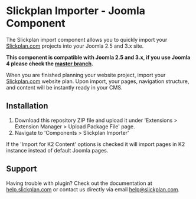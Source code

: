# Slickplan Importer - Joomla Component

The Slickplan import component allows you to quickly import your [Slickplan.com](https://slickplan.com) projects into your Joomla 2.5 and 3.x site.

**This component is compatible with Joomla 2.5 and 3.x, if you use Joomla 4 please check the [master branch](https://github.com/slickplan/joomla-slickplan-importer/tree/master).**

When you are finished planning your website project, import your [Slickplan.com](https://slickplan.com) website plan. Upon import, your pages, navigation structure, and content will be instantly ready in your CMS.

## Installation

1. Download this repository ZIP file and upload it under 'Extensions > Extension Manager > Upload Package File' page.
2. Navigate to 'Components > Slickplan Importer'

If the 'Import for K2 Content' options is checked it will import pages in K2 instance instead of default Joomla pages.

## Support

Having trouble with plugin? Check out the documentation at [help.slickplan.com](https://help.slickplan.com/hc/en-us/articles/203506014) or contact us directly via email [help@slickplan.com](mailto:help@slickplan.com).
